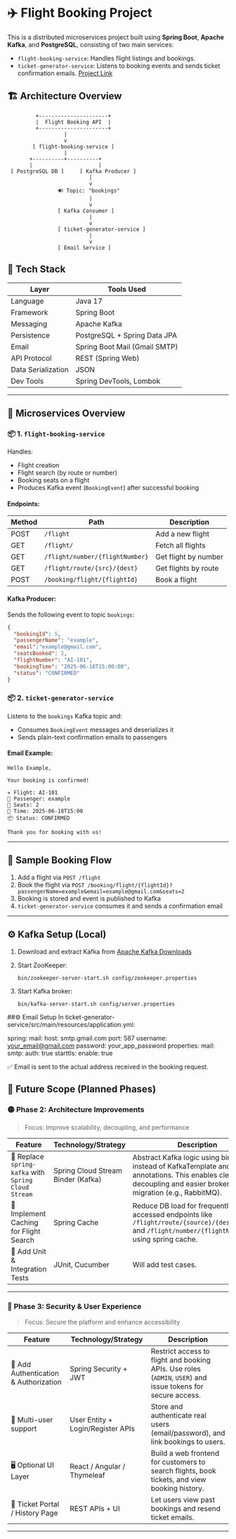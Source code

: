 # ✈️ Flight Booking Project

This is a distributed microservices project built using **Spring Boot**, **Apache Kafka**, and **PostgreSQL**, consisting of two main services:

- `flight-booking-service`: Handles flight listings and bookings.
- `ticket-generator-service`: Listens to booking events and sends ticket confirmation emails. [Project Link](https://github.com/Pratishthan/ticket-generator-service)



## 🏗️ Architecture Overview

             +----------------------+
             |  Flight Booking API  |
             +----------------------+
                      |
                      v
            [ flight-booking-service ]
                      |
           +----------+----------+
           |                     |
     [ PostgreSQL DB ]     [ Kafka Producer ]
                              |
                              v
                    🔊 Topic: "bookings"
                              |
                              v
                    [ Kafka Consumer ]
                              |
                              v  
                    [ ticket-generator-service ]
                              |
                              v  
                    [ Email Service ]

## 🧰 Tech Stack

| Layer             | Tools Used                         |
|------------------|-------------------------------------|
| Language          | Java 17                             |
| Framework         | Spring Boot                         |
| Messaging         | Apache Kafka                        |
| Persistence       | PostgreSQL + Spring Data JPA        |
| Email             | Spring Boot Mail (Gmail SMTP)       |
| API Protocol      | REST (Spring Web)                   |
| Data Serialization| JSON                                |
| Dev Tools         | Spring DevTools, Lombok             |

---

## 🧩 Microservices Overview

### 📦 1. `flight-booking-service`

Handles:
- Flight creation
- Flight search (by route or number)
- Booking seats on a flight
- Produces Kafka event (`BookingEvent`) after successful booking

#### Endpoints:

| Method | Path                                 | Description                            |
|--------|--------------------------------------|----------------------------------------|
| POST   | `/flight`                            | Add a new flight                       |
| GET    | `/flight/`                           | Fetch all flights                      |
| GET    | `/flight/number/{flightNumber}`      | Get flight by number                   |
| GET    | `/flight/route/{src}/{dest}`         | Get flights by route                   |
| POST   | `/booking/flight/{flightId}`         | Book a flight                          |

#### Kafka Producer:

Sends the following event to topic `bookings`:
```json
{
  "bookingId": 5,
  "passengerName": "example",
  "email":"example@gmail.com",
  "seatsBooked": 2,
  "flightNumber": "AI-101",
  "bookingTime": "2025-06-18T15:00:00",
  "status": "CONFIRMED"
}
```
### 📦 2. `ticket-generator-service`

Listens to the `bookings` Kafka topic and:

* Consumes `BookingEvent` messages and deserializes it
* Sends plain-text confirmation emails to passengers

#### Email Example:

```
Hello Example,

Your booking is confirmed!

✈️ Flight: AI-101
👤 Passenger: example
💺 Seats: 2
📅 Time: 2025-06-18T15:00
📦 Status: CONFIRMED

Thank you for booking with us!
```

---

## 🧪 Sample Booking Flow

1. Add a flight via `POST /flight`
2. Book the flight via `POST /booking/flight/{flightId}?passengerName=example&email=example@gmail.com&seats=2`
3. Booking is stored and event is published to Kafka
4. `ticket-generator-service` consumes it and sends a confirmation email

---

## ⚙️ Kafka Setup (Local)

1. Download and extract Kafka from [Apache Kafka Downloads](https://kafka.apache.org/downloads)
2. Start ZooKeeper:

   ```
   bin/zookeeper-server-start.sh config/zookeeper.properties
   ```
3. Start Kafka broker:

   ```
   bin/kafka-server-start.sh config/server.properties
   ```


##⚙️ Email Setup
In ticket-generator-service/src/main/resources/application.yml:

spring:
  mail:
    host: smtp.gmail.com
    port: 587
    username: your_email@gmail.com
    password: your_app_password
    properties:
    mail:
      smtp:
      auth: true
      starttls:
      enable: true


✅ Email is sent to the actual address received in the booking request.

## 🚀 Future Scope (Planned Phases)

### 🟡 **Phase 2: Architecture Improvements**

> Focus: Improve scalability, decoupling, and performance

| Feature                                              | Technology/Strategy                | Description                                                                                                                                                 |
| ---------------------------------------------------- |------------------------------------|-------------------------------------------------------------------------------------------------------------------------------------------------------------|
| 🔄 Replace `spring-kafka` with `Spring Cloud Stream` | Spring Cloud Stream Binder (Kafka) | Abstract Kafka logic using bindings instead of KafkaTemplate and annotations. This enables cleaner decoupling and easier broker migration (e.g., RabbitMQ). |
| 🚀 Implement Caching for Flight Search               | Spring Cache                       | Reduce DB load for frequently accessed endpoints like `/flight/route/{source}/{destination}` and `/flight/number/{flightNumber}` using spring cache.        |
| 🧪 Add Unit & Integration Tests                      | JUnit, Cucumber                    | Will add test cases.                                                                                                                                        |

---

### 🔐 **Phase 3: Security & User Experience**

> Focus: Secure the platform and enhance accessibility

| Feature                               | Technology/Strategy               | Description                                                                                                 |
| ------------------------------------- | --------------------------------- | ----------------------------------------------------------------------------------------------------------- |
| 🔐 Add Authentication & Authorization | Spring Security + JWT             | Restrict access to flight and booking APIs. Use roles (`ADMIN`, `USER`) and issue tokens for secure access. |
| 👤 Multi-user support                 | User Entity + Login/Register APIs | Store and authenticate real users (email/password), and link bookings to users.                             |
| 🖥️ Optional UI Layer                 | React / Angular / Thymeleaf       | Build a web frontend for customers to search flights, book tickets, and view booking history.               |
| 🧾 Ticket Portal / History Page       | REST APIs + UI                    | Let users view past bookings and resend ticket emails.                                                      |

---


